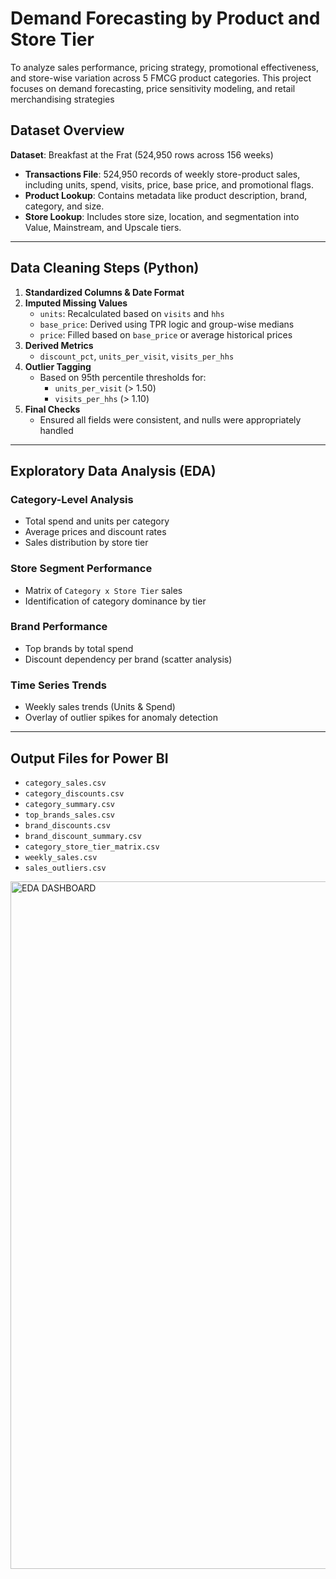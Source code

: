 # Demand Forecasting by Product and Store Tier

To analyze sales performance, pricing strategy, promotional effectiveness, and store-wise variation across 5 FMCG product categories.
This project focuses on demand forecasting, price sensitivity modeling, and retail merchandising strategies

## Dataset Overview
**Dataset**: Breakfast at the Frat (524,950 rows across 156 weeks)
- **Transactions File**: 524,950 records of weekly store-product sales, including units, spend, visits, price, base price, and promotional flags.
- **Product Lookup**: Contains metadata like product description, brand, category, and size.
- **Store Lookup**: Includes store size, location, and segmentation into Value, Mainstream, and Upscale tiers.

---

## Data Cleaning Steps (Python)

1. **Standardized Columns & Date Format**
2. **Imputed Missing Values**
   - `units`: Recalculated based on `visits` and `hhs`
   - `base_price`: Derived using TPR logic and group-wise medians
   - `price`: Filled based on `base_price` or average historical prices
3. **Derived Metrics**
   - `discount_pct`, `units_per_visit`, `visits_per_hhs`
4. **Outlier Tagging**
   - Based on 95th percentile thresholds for:
     - `units_per_visit` (> 1.50)
     - `visits_per_hhs` (> 1.10)
5. **Final Checks**
   - Ensured all fields were consistent, and nulls were appropriately handled

---

## Exploratory Data Analysis (EDA)

### Category-Level Analysis
- Total spend and units per category
- Average prices and discount rates
- Sales distribution by store tier

### Store Segment Performance
- Matrix of `Category x Store Tier` sales
- Identification of category dominance by tier

### Brand Performance
- Top brands by total spend
- Discount dependency per brand (scatter analysis)

### Time Series Trends
- Weekly sales trends (Units & Spend)
- Overlay of outlier spikes for anomaly detection

---

## Output Files for Power BI

- `category_sales.csv`
- `category_discounts.csv`
- `category_summary.csv`
- `top_brands_sales.csv`
- `brand_discounts.csv`
- `brand_discount_summary.csv`
- `category_store_tier_matrix.csv`
- `weekly_sales.csv`
- `sales_outliers.csv`


<img width="1911" height="1100" alt="EDA DASHBOARD" src="https://github.com/user-attachments/assets/7e1edf47-f315-41ca-8f76-541a481cf34e" />
